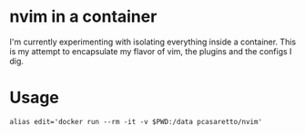 # nvim in a container

I'm currently experimenting with isolating everything inside a container.
This is my attempt to encapsulate my flavor of vim, the plugins and the configs I dig.

# Usage

```shell
alias edit='docker run --rm -it -v $PWD:/data pcasaretto/nvim'
```
